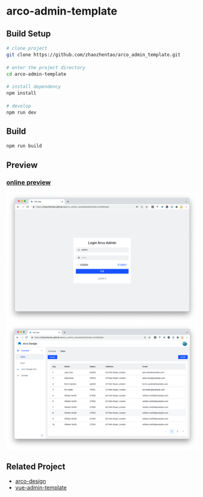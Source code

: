 # arco-admin-template

## Build Setup

```bash
# clone project
git clone https://github.com/zhaozhentao/arco_admin_template.git

# enter the project directory
cd arco-admin-template

# install dependency
npm install

# develop
npm run dev
```

## Build
```bash
npm run build
```

## Preview

### [online preview](https://zhaozhentao.github.io/arco_admin_template/dist/index.html#/)

![image](snapshot/screen1.png)
![image](snapshot/screen2.png)

## Related Project

- [arco-design](https://arco.design/)
- [vue-admin-template](https://github.com/PanJiaChen/vue-admin-template/)
